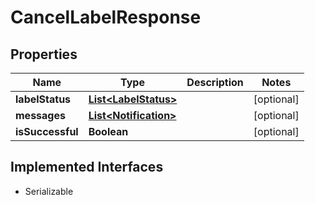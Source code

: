 

# CancelLabelResponse


## Properties

| Name | Type | Description | Notes |
|------------ | ------------- | ------------- | -------------|
|**labelStatus** | [**List&lt;LabelStatus&gt;**](LabelStatus.md) |  |  [optional] |
|**messages** | [**List&lt;Notification&gt;**](Notification.md) |  |  [optional] |
|**isSuccessful** | **Boolean** |  |  [optional] |


## Implemented Interfaces

* Serializable



